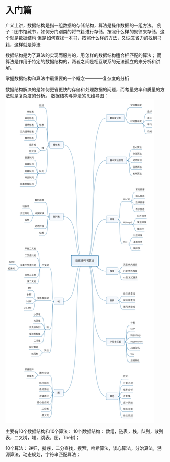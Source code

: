# 入门篇
广义上讲，数据结构是指一组数据的存储结构，算法是操作数据的一组方法。
例子：图书馆藏书，如何分门别类的将书籍进行存储，按照什么样的规律来存储，这个就是数据结构
但是如何查找一本书，按照什么样的方法，又快又省力的找到书籍，这样就是算法

数据结构是为了算法的实现而服务的，用怎样的数据结构适合相匹配的算法；
而算法是作用于特定的数据结构的，两者之间是相互联系的无法孤立的来分析和讲解。

掌握数据结构和算法中最重要的一个概念————复杂度的分析

数据结构解决的是如何更省更快的存储和处理数据的问题，而考量效率和质量的方法就是复杂度的分析。
数据结构与算法的思维导图：
![知识点](img/知识点.jpg)

主要有10个数据结构和10个算法：
10个数据结构：
数组，链表，栈，队列，散列表，二叉树，堆，跳表，图，Trie树；

10个算法：
递归，排序，二分查找，搜索，哈希算法，谈心算法，分治算法，溯源算法，动态规划，字符串匹配算法；
